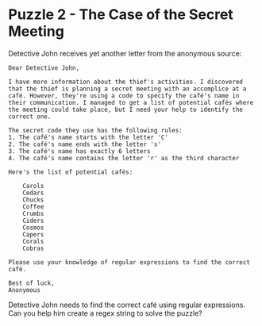 # Puzzle 2 - The Case of the Secret Meeting

Detective John receives yet another letter from the anonymous source:

    Dear Detective John,

    I have more information about the thief's activities. I discovered that the thief is planning a secret meeting with an accomplice at a café. However, they're using a code to specify the café's name in their communication. I managed to get a list of potential cafés where the meeting could take place, but I need your help to identify the correct one.

    The secret code they use has the following rules:
    1. The café's name starts with the letter 'C'
    2. The café's name ends with the letter 's'
    3. The café's name has exactly 6 letters
    4. The café's name contains the letter 'r' as the third character

    Here's the list of potential cafés:

        Carols
        Cedars
        Chucks
        Coffee
        Crumbs
        Ciders
        Cosmos
        Capers
        Corals
        Cobras

    Please use your knowledge of regular expressions to find the correct café.

    Best of luck,
    Anonymous

Detective John needs to find the correct café using regular expressions. Can you help him create a regex string to solve the puzzle?